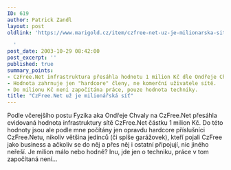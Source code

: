 ```yaml
---
ID: 619
author: Patrick Zandl
layout: post
oldlink: 'https://www.marigold.cz/item/czfree-net-uz-je-milionarska-sit

  '
post_date: 2003-10-29 08:42:00
post_excerpt: ''
published: true
summary_points:
- CzFree.Net infrastruktura přesáhla hodnotu 1 milion Kč dle Ondřeje Chvaly.
- Hodnota zahrnuje jen "hardcore" členy, ne komerční uživatele sítě.
- Do milionu Kč není započítána práce, pouze hodnota techniky.
title: "CzFree.Net už je milionářská síť"
---
```


Podle včerejšího postu Fyzika aka Ondřeje Chvaly na CzFree.Net přesáhla evidovaná hodnota infrastruktury sítě CzFree.Net částku 1 milion Kč. Do této hodnoty jsou ale podle mne&#160;počítány jen opravdu hardcore příslušníci CzFree.Netu, nikoliv většina jedinců (či spíše garážovek), kteří pojali CzFree jako business a ačkoliv se do něj a přes něj i ostatní připojují, nic jiného neřeší. Je milion málo nebo hodně? Inu, jde jen o techniku, práce v tom započítaná není...